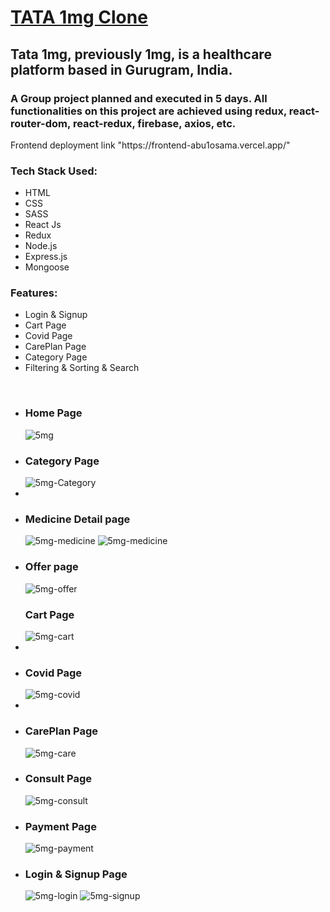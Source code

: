 # <a href="https://frontend-abu1osama.vercel.app/"/>TATA 1mg Clone</a>

 <h2>Tata 1mg, previously 1mg, is a healthcare platform based in Gurugram, India.</h2> 
 
 <h3>A Group project planned and executed in 5 days.
 All functionalities on this project are achieved using redux, react-router-dom, react-redux, firebase, axios, etc.</h3> 
 
 <div>
 <p>Frontend deployment link "https://frontend-abu1osama.vercel.app/"</p>
 <h3>Tech Stack Used:</h3>
 <ul>
 <li>HTML</li>
 <li>CSS</li>
 <li>SASS</li>
 <li>React Js</li>
 <li>Redux</li>
 <li>Node.js</li>
 <li>Express.js</li>
 <li>Mongoose</li>
 </ul>
 </div>

<div>
 <h3>Features:</h3>
 <ul>
 <li>Login & Signup</li>
 <li>Cart Page</li>
 <li>Covid Page</li>
 <li>CarePlan Page</li>
 <li>Category Page</li>
 <li>Filtering & Sorting & Search </li>
 </ul>
 </div>
 <br/>
 <ul>
 <li>
 <h3>Home Page</h3>

 <img src = "https://www.linkpicture.com/q/Screenshot-2147.png" alt = "5mg"/>

 </li>
 <li>
 <h3>Category Page</h3>
 <img src = "https://www.linkpicture.com/q/Screenshot-2146.png" alt = "5mg-Category"/>
 </li>
 <li>

 <li>
 <h3>Medicine Detail page</h3>
 <img src = "https://www.linkpicture.com/q/Screenshot-2140.png" alt = "5mg-medicine"/>
 <img src = "https://www.linkpicture.com/q/Screenshot-2148.png" alt = "5mg-medicine"/>
 </li>
  <li>
 <h3>Offer page</h3>
 <img src = "https://www.linkpicture.com/q/Screenshot-2156.png" alt = "5mg-offer"/>
 
 </li>

 <h3>Cart Page</h3>
 <img src = "https://www.linkpicture.com/q/Screenshot-2145.png" alt = "5mg-cart"/>
 </li>
 <li>
  <li>
 <h3>Covid Page</h3>
 <img src = "https://www.linkpicture.com/q/Screenshot-2155.png" alt = "5mg-covid"/>
 </li>
 <li>
  <li>
 <h3>CarePlan Page</h3>
 <img src = "https://www.linkpicture.com/q/Screenshot-2141.png" alt = "5mg-care"/>
 </li>
 <li>
  <h3>Consult Page</h3>
 <img src = "https://www.linkpicture.com/q/Screenshot-2149.png" alt = "5mg-consult"/>
 </li>
 <li>
 <h3>Payment Page</h3>
 <img src = "https://www.linkpicture.com/q/Screenshot-2152.png" alt = "5mg-payment"/>
 </li>
 <li>
 <h3>Login & Signup Page</h3>
 <img src = "https://www.linkpicture.com/q/Screenshot-2143.png" alt = "5mg-login"/>
 <img src = "https://www.linkpicture.com/q/Screenshot-2144.png" alt = "5mg-signup"/>
 </li>
 </ul>
 
